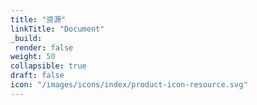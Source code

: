 ```yaml
---
title: "资源"
linkTitle: "Document"
_build:
 render: false 
weight: 50
collapsible: true
draft: false
icon: "/images/icons/index/product-icon-resource.svg"
---
```


